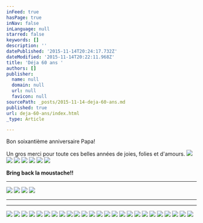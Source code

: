 ```yaml
---
inFeed: true
hasPage: true
inNav: false
inLanguage: null
starred: false
keywords: []
description: ''
datePublished: '2015-11-14T20:24:17.732Z'
dateModified: '2015-11-14T20:22:11.968Z'
title: 'Déja 60 ans '
authors: []
publisher:
  name: null
  domain: null
  url: null
  favicon: null
sourcePath: _posts/2015-11-14-deja-60-ans.md
published: true
url: deja-60-ans/index.html
_type: Article

---
```

Bon soixantième
anniversaire Papa!

Un gros merci pour
toute ces belles années de joies, folies et d'amours. ![](https://the-grid-user-content.s3-us-west-2.amazonaws.com/e678a7b2-c0ea-4932-9177-e0d67f7f552a.JPG)
![](https://the-grid-user-content.s3-us-west-2.amazonaws.com/f827f31f-abfe-4076-b2c1-f3f581197da4.JPG)
![](https://the-grid-user-content.s3-us-west-2.amazonaws.com/de9acf7d-d2c3-49a6-b799-f8fb2b0a97af.JPG)
![](https://the-grid-user-content.s3-us-west-2.amazonaws.com/6a03f4d8-3af7-4fef-bc3b-bdffd782b448.JPG)
![](https://the-grid-user-content.s3-us-west-2.amazonaws.com/686f9985-c6bd-47d3-96f0-87bd72cb9334.JPG)
![](https://the-grid-user-content.s3-us-west-2.amazonaws.com/9b70cf0d-19cc-40f4-a3f4-927fc1d4bec8.JPG)
![](https://the-grid-user-content.s3-us-west-2.amazonaws.com/0fa79207-5356-40b6-891d-c334aa80ab55.jpg)

**Bring
back la moustache!!**

****
![](https://the-grid-user-content.s3-us-west-2.amazonaws.com/1515db9d-7504-47b7-9740-67ba33ca84d2.jpg)
![](https://the-grid-user-content.s3-us-west-2.amazonaws.com/dfd23605-0985-4bdf-9daa-1c31030b88be.jpg)
![](https://the-grid-user-content.s3-us-west-2.amazonaws.com/d011df12-653b-4d85-8491-71f7634fdf6c.jpg)
![](https://the-grid-user-content.s3-us-west-2.amazonaws.com/5b57ae3a-7858-4a81-b352-0868c4baaf50.jpg)

****

****
![](https://the-grid-user-content.s3-us-west-2.amazonaws.com/ed53827c-dc46-4cdc-844b-3181cd5c81f0.jpg)
![](https://the-grid-user-content.s3-us-west-2.amazonaws.com/b0eb39c0-6dfc-4695-be77-0af1d5a82453.jpg)
![](https://the-grid-user-content.s3-us-west-2.amazonaws.com/59c49581-d1d6-42aa-b138-d52b54d06c18.jpg)
![](https://the-grid-user-content.s3-us-west-2.amazonaws.com/937aba62-d56c-4ec7-bdf3-9edb5e639067.jpg)
![](https://the-grid-user-content.s3-us-west-2.amazonaws.com/0ff50da7-7043-4105-a519-547f38acc640.jpg)
![](https://the-grid-user-content.s3-us-west-2.amazonaws.com/523e2075-cd88-4f90-9d3e-1a4a1a559242.jpg)
![](https://the-grid-user-content.s3-us-west-2.amazonaws.com/4981b9a5-0242-415f-bcb2-2c1a1fca13a2.jpg)
![](https://the-grid-user-content.s3-us-west-2.amazonaws.com/f9f74140-a075-43f1-85e0-68a1db7c1e9e.jpg)
![](https://the-grid-user-content.s3-us-west-2.amazonaws.com/b3327835-d05e-44a7-86a4-e3b53425947f.jpg)
![](https://the-grid-user-content.s3-us-west-2.amazonaws.com/af67dd6c-d45c-454b-b230-c6b609355ae6.jpg)
![](https://the-grid-user-content.s3-us-west-2.amazonaws.com/8db8a4fe-5f8b-4a8d-8f5e-f288b9ef1be3.png)
![](https://the-grid-user-content.s3-us-west-2.amazonaws.com/1df95ec7-67d7-4995-ab4a-0552574954fa.jpg)
![](https://the-grid-user-content.s3-us-west-2.amazonaws.com/17232b55-4aa3-4bf6-bc70-f305db03bc33.jpg)
![](https://the-grid-user-content.s3-us-west-2.amazonaws.com/239a4484-e49b-45ea-b87d-bef534653f45.jpg)
![](https://the-grid-user-content.s3-us-west-2.amazonaws.com/2e724d44-c757-4188-ba19-786e2750e5f6.JPG)
![](https://the-grid-user-content.s3-us-west-2.amazonaws.com/317367de-bcf6-4f65-8ff9-4f47e30f4a65.JPG)
![](https://the-grid-user-content.s3-us-west-2.amazonaws.com/6529ade8-e9d6-4a58-addb-e8dd1a908e0b.jpg)
![](https://the-grid-user-content.s3-us-west-2.amazonaws.com/e46cf771-7b1d-4460-afdd-b9ff4c299435.jpg)
![](https://the-grid-user-content.s3-us-west-2.amazonaws.com/4cb64f7e-3fef-4e2a-aede-2cc7c0ca2e27.jpg)
![](https://the-grid-user-content.s3-us-west-2.amazonaws.com/8fbee4ac-b919-4174-bbb7-cf086c7decd1.JPG)
![](https://the-grid-user-content.s3-us-west-2.amazonaws.com/bb58a517-e092-41cd-a3cb-7ffe9d72ed65.jpg)
![](https://the-grid-user-content.s3-us-west-2.amazonaws.com/e0a8da0c-a800-4779-8d77-e72d59e09e5a.jpg)
![](https://the-grid-user-content.s3-us-west-2.amazonaws.com/a2f0e671-e154-4dcc-896d-02b8f8f0483d.jpg)
![](https://the-grid-user-content.s3-us-west-2.amazonaws.com/6a0e5579-23af-4c11-bdd4-13fab5042bca.jpg)
![](https://the-grid-user-content.s3-us-west-2.amazonaws.com/2ef243c6-fbce-45a6-a3b5-bdb01db393dd.jpg)